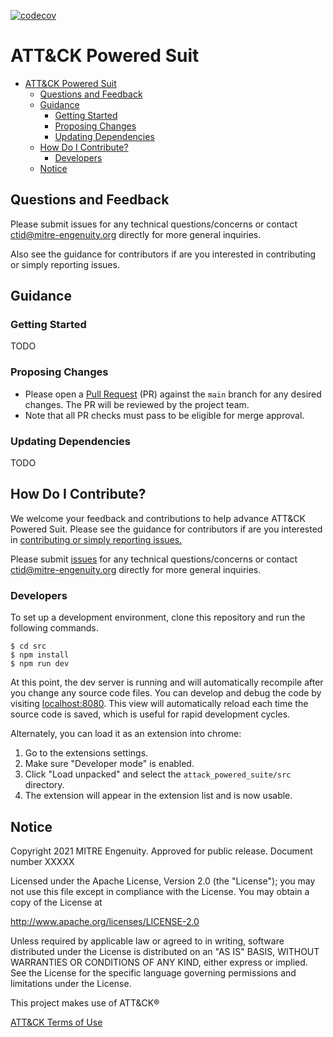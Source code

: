[![codecov](https://codecov.io/gh/center-for-threat-informed-defense/attack-powered-suit/branch/main/graph/badge.svg?token=ygDiymg8y3)](https://codecov.io/gh/center-for-threat-informed-defense/attack-powered-suit)

# ATT&CK Powered Suit

- [ATT&CK Powered Suit](#attck-powered-suit)
  - [Questions and Feedback](#questions-and-feedback)
  - [Guidance](#guidance)
    - [Getting Started](#getting-started)
    - [Proposing Changes](#proposing-changes)
    - [Updating Dependencies](#updating-dependencies)
  - [How Do I Contribute?](#how-do-i-contribute)
    - [Developers](#developers)
  - [Notice](#notice)

## Questions and Feedback

Please submit issues for any technical questions/concerns or contact
ctid@mitre-engenuity.org directly for more general inquiries.

Also see the guidance for contributors if are you interested in contributing or
simply reporting issues.

## Guidance

### Getting Started

TODO

### Proposing Changes

* Please open a [Pull
  Request](https://docs.github.com/en/pull-requests/collaborating-with-pull-requests/proposing-changes-to-your-work-with-pull-requests/about-pull-requests)
  (PR) against the `main` branch for any desired changes. The PR will be
  reviewed by the project team.
* Note that all PR checks must pass to be eligible for merge approval.

### Updating Dependencies

TODO

## How Do I Contribute?

We welcome your feedback and contributions to help advance ATT&CK Powered Suit.
Please see the guidance for contributors if are you interested in [contributing
or simply reporting issues.](/CONTRIBUTING.md)

Please submit
[issues](https://github.com/center-for-threat-informed-defense/attack_powered_suite/issues)
for any technical questions/concerns or contact ctid@mitre-engenuity.org
directly for more general inquiries.

### Developers

To set up a development environment, clone this repository and run the following
commands.

```shell
$ cd src
$ npm install
$ npm run dev
```

At this point, the dev server is running and will automatically recompile after
you change any source code files. You can develop and debug the code by visiting
[localhost:8080](http://localhost:8080). This view will automatically reload
each time the source code is saved, which is useful for rapid development
cycles.

Alternately, you can load it as an extension into chrome:

1. Go to the extensions settings.
2. Make sure "Developer mode" is enabled.
3. Click "Load unpacked" and select the `attack_powered_suite/src` directory.
4. The extension will appear in the extension list and is now usable.

## Notice

Copyright 2021 MITRE Engenuity. Approved for public release. Document number
XXXXX

Licensed under the Apache License, Version 2.0 (the "License"); you may not use
this file except in compliance with the License. You may obtain a copy of the
License at

http://www.apache.org/licenses/LICENSE-2.0

Unless required by applicable law or agreed to in writing, software distributed
under the License is distributed on an "AS IS" BASIS, WITHOUT WARRANTIES OR
CONDITIONS OF ANY KIND, either express or implied. See the License for the
specific language governing permissions and limitations under the License.

This project makes use of ATT&CK®

[ATT&CK Terms of Use](https://attack.mitre.org/resources/terms-of-use/)
